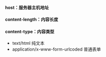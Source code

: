 #### host：服务器主机地址
#### content-length：内容长度
#### content-type：内容类型
- text/html 纯文本
- application/x-www-form-urlcoded 普通表单 



